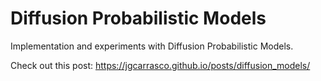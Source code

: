 # Diffusion Probabilistic Models
Implementation and experiments with Diffusion Probabilistic Models.

Check out this post: https://jgcarrasco.github.io/posts/diffusion_models/